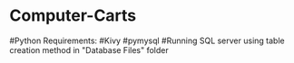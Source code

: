 # Computer-Carts
#Python Requirements:
  #Kivy
  #pymysql
  #Running SQL server using table creation method in "Database Files" folder
